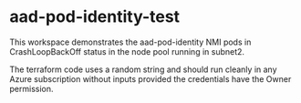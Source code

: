 # aad-pod-identity-test

This workspace demonstrates the aad-pod-identity NMI pods in CrashLoopBackOff status in the node pool running in subnet2.

The terraform code uses a random string and should run cleanly in any Azure subscription without inputs provided the credentials have the Owner permission.
